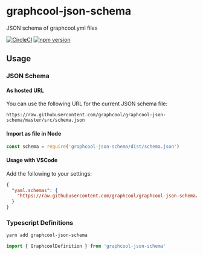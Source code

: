 # graphcool-json-schema
JSON schema of graphcool.yml files

[![CircleCI](https://circleci.com/gh/graphcool/graphcool-json-schema.svg?style=shield)](https://circleci.com/gh/graphcool/graphcool-json-schema) [![npm version](https://badge.fury.io/js/graphcool-json-schema.svg)](https://badge.fury.io/js/graphcool-json-schema)

## Usage

### JSON Schema

#### As hosted URL

You can use the following URL for the current JSON schema file:

```
https://raw.githubusercontent.com/graphcool/graphcool-json-schema/master/src/schema.json
```

#### Import as file in Node

```js
const schema = require('graphcool-json-schema/dist/schema.json')
```

#### Usage with VSCode

Add the following to your settings:

```json
{
  "yaml.schemas": {
    "https://raw.githubusercontent.com/graphcool/graphcool-json-schema/master/src/schema.json": "graphcool.yml"
  }
}
```


### Typescript Definitions

```sh
yarn add graphcool-json-schema
```

```ts
import { GraphcoolDefinition } from 'graphcool-json-schema'
```

